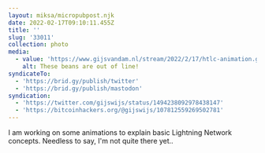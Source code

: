 ```yaml
---
layout: miksa/micropubpost.njk
date: 2022-02-17T09:10:11.455Z
title: ''
slug: '33011'
collection: photo
media:
  - value: 'https://www.gijsvandam.nl/stream/2022/2/17/htlc-animation.gif'
    alt: These beans are out of line!
syndicateTo:
  - 'https://brid.gy/publish/twitter'
  - 'https://brid.gy/publish/mastodon'
syndication:
  - 'https://twitter.com/gijswijs/status/1494238092978438147'
  - 'https://bitcoinhackers.org/@gijswijs/107812559269502781'
---
```

I am working on some animations to explain basic Lightning Network concepts. Needless to say, I&#39;m not quite there yet..
